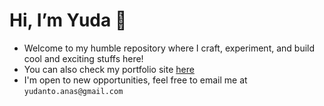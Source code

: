 # Hi, I’m Yuda 👋

- Welcome to my humble repository where I craft, experiment, and build cool and exciting stuffs here! 
- You can also check my portfolio site [here](https://yudanto.vercel.app)
- I'm open to new opportunities, feel free to email me at `yudanto.anas@gmail.com`
